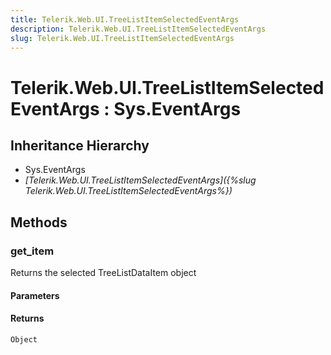 ```yaml
---
title: Telerik.Web.UI.TreeListItemSelectedEventArgs
description: Telerik.Web.UI.TreeListItemSelectedEventArgs
slug: Telerik.Web.UI.TreeListItemSelectedEventArgs
---
```


# Telerik.Web.UI.TreeListItemSelectedEventArgs : Sys.EventArgs

## Inheritance Hierarchy

* Sys.EventArgs
* *[Telerik.Web.UI.TreeListItemSelectedEventArgs]({%slug Telerik.Web.UI.TreeListItemSelectedEventArgs%})*


## Methods

### get_item

Returns the selected TreeListDataItem object 

#### Parameters

#### Returns

`Object`

